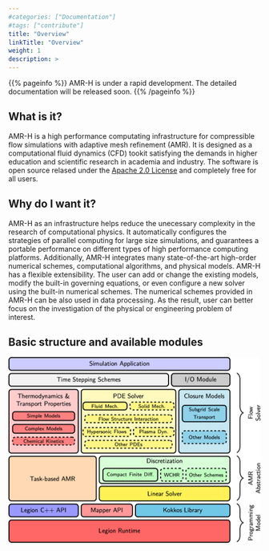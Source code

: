 ```yaml
---
#categories: ["Documentation"]
#tags: ["contribute"] 
title: "Overview"
linkTitle: "Overview"
weight: 1
description: >
---
```


{{% pageinfo %}}
AMR-H is under a rapid development. The detailed documentation will be released soon.
{{% /pageinfo %}}


## What is it?
AMR-H is a high performance computating infrastructure for compressible flow simulations with adaptive mesh refinement (AMR).
It is designed as a computational fluid dynamics (CFD) tookit satisfying the demands in higher education and scientific research in academia and industry.
The software is open source relased under the [Apache 2.0 License](https://www.apache.org/licenses/LICENSE-2.0) and completely free for all users. 



## Why do I want it?
AMR-H as an infrastructure helps reduce the unecessary complexity in the research of computational physics.
It automatically configures the strategies of parallel computing for large size simulations, and guarantees a portable performance on different types of high performance computing platforms.
Additionally, AMR-H integrates many state-of-the-art high-order numerical schemes, computational algorithms, and physical models.
AMR-H has a flexible extensibility.
The user can add or change the existing models, modify the built-in governing equations, or even configure a new solver using the built-in numerical schemes.
The numerical schemes provided in AMR-H can be also used in data processing.
As the result, user can better focus on the investigation of the physical or engineering problem of interest.



## Basic structure and available modules
<img class="img-fluid" src="images/SoftwareStack.png" width="600">
